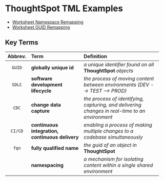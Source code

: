 # ThoughtSpot TML Examples

- [Worksheet Namespace Remapping][eg-worksheet-remap-ns]
- [Worksheet GUID Remapping][eg-worksheet-remap-guid]


## Key Terms

| Abbrev. | Term                                            | Definition                                                                                     |
|  :---:  | :---                                            | :---                                                                                           |
| `GUID`  | __globally unique id__                          | *a unique identifier found on all* __ThoughtSpot__ *objects*                                   |
| `SDLC`  | __software development lifecycle__              | *the process of moving content between environments (DEV --> TEST --> PROD)*                   |
| `CDC`   | __change data capture__                         | *the process of identifying, capturing, and delivering changes in real-time to an environment* |
| `CI/CD` | __continuous integration, continuous delivery__ | *enabling a process of making multiple changes to a codebase simultaneously*                   |
| `fqn`   | __fully qualified name__                        | *the guid of an object in* __ThoughtSpot__                                                     |
|         | __namespacing__                                 | *a mechanism for isolating content within a single shared environment*                         |

[eg-worksheet-remap-ns]: worksheet-namespace-remapping/README.md
[eg-worksheet-remap-guid]: worksheet-guid-remapping/README.md
